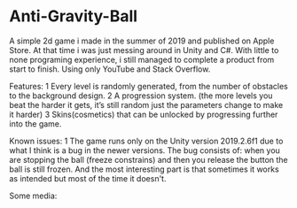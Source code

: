 # Anti-Gravity-Ball
A simple 2d game i made in the summer of 2019 and published on Apple Store.
At that time i was just messing around in Unity and C#. With little to none programing experience, i still managed to complete a product from start to finish. Using only YouTube and Stack Overflow. 

Features:
1 Every level is randomly generated, from the number of obstacles to the background design.
2 A progression system. (the more levels you beat the harder it gets, it’s still random just the parameters change to make it harder)
3 Skins(cosmetics) that can be unlocked by progressing further into the game.

Known issues:
1 The game runs only on the Unity version 2019.2.6f1 due to what I think is a bug in the newer versions. The bug consists of: when you are stopping the ball (freeze constrains) and then you release the button the ball is still frozen. And the most interesting part is that sometimes it works as intended but most of the time it doesn't.

Some media:
